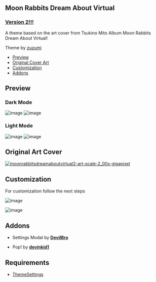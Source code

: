 ## Moon Rabbits Dream About Virtual

### [Version 2!!!](https://github.com/zuzumi-f/Moon-Rabbits-Dream-About-Virtual/releases)

A theme based on the art cover from Tsukino Mito Album Moon Rabbits Dream About Virtual!

Theme by [zuzumi](https://github.com/zuzumi-f)

* [Preview](#preview)
* [Original Cover Art](#original-cover-art)
* [Customization](#customization)
* [Addons](#addons)

## Preview

### Dark Mode
![image](https://user-images.githubusercontent.com/79029257/192064735-ba03305c-dd27-461a-9c5d-b23e035f1eb1.png)
![image](https://user-images.githubusercontent.com/79029257/192064751-1da11ae5-6141-47d7-b04d-f54b374cf261.png)

### Light Mode
![image](https://user-images.githubusercontent.com/79029257/192064806-4b6f9f29-470f-46ca-b90f-69dc68b5b641.png)
![image](https://user-images.githubusercontent.com/79029257/192064830-07c989c1-58bf-4fd3-9731-1d7277bfe36a.png)

## Original Art Cover
[![moonrabbitsdreamaboutvirtual2-art-scale-2_00x-gigapixel](https://user-images.githubusercontent.com/79029257/132885766-58a204cf-4941-4143-a3d2-7d9eec948c2c.png)](https://youtu.be/5rvzyCed6Bo)

## Customization

For customization follow the next steps

![image](https://user-images.githubusercontent.com/79029257/196774076-bc73438a-05da-457f-8f2f-f1dad1016fe8.png)

![image](https://user-images.githubusercontent.com/79029257/196775040-98577fdc-e985-4217-bc98-6909823f2fa9.png)

## Addons
* Settings Modal by **[DevilBro](https://github.com/mwittrien/BetterDiscordAddons/tree/master/Themes/SettingsModal/)**

* Pop! by **[devinkid1](https://github.com/devinkid1/Pop)**

## Requirements
* [ThemeSettings](https://betterdiscord.app/plugin/ThemeSettings)
